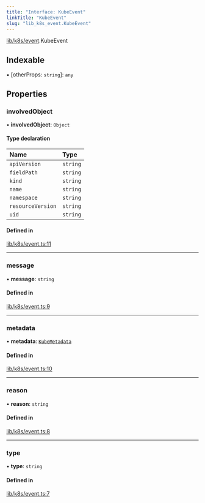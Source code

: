 ```yaml
---
title: "Interface: KubeEvent"
linkTitle: "KubeEvent"
slug: "lib_k8s_event.KubeEvent"
---
```


[lib/k8s/event](../modules/lib_k8s_event.md).KubeEvent

## Indexable

▪ [otherProps: `string`]: `any`

## Properties

### involvedObject

• **involvedObject**: `Object`

#### Type declaration

| Name | Type |
| :------ | :------ |
| `apiVersion` | `string` |
| `fieldPath` | `string` |
| `kind` | `string` |
| `name` | `string` |
| `namespace` | `string` |
| `resourceVersion` | `string` |
| `uid` | `string` |

#### Defined in

[lib/k8s/event.ts:11](https://github.com/headlamp-k8s/headlamp/blob/1093c364/frontend/src/lib/k8s/event.ts#L11)

___

### message

• **message**: `string`

#### Defined in

[lib/k8s/event.ts:9](https://github.com/headlamp-k8s/headlamp/blob/1093c364/frontend/src/lib/k8s/event.ts#L9)

___

### metadata

• **metadata**: [`KubeMetadata`](lib_k8s_cluster.KubeMetadata.md)

#### Defined in

[lib/k8s/event.ts:10](https://github.com/headlamp-k8s/headlamp/blob/1093c364/frontend/src/lib/k8s/event.ts#L10)

___

### reason

• **reason**: `string`

#### Defined in

[lib/k8s/event.ts:8](https://github.com/headlamp-k8s/headlamp/blob/1093c364/frontend/src/lib/k8s/event.ts#L8)

___

### type

• **type**: `string`

#### Defined in

[lib/k8s/event.ts:7](https://github.com/headlamp-k8s/headlamp/blob/1093c364/frontend/src/lib/k8s/event.ts#L7)
